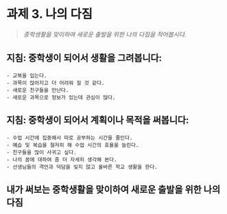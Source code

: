 # 과제 3. 나의 다짐
> *중학생활을 맞이하여 새로운 출발을 위한 나의 다짐을 적어봅시다.*

## 지침: 중학생이 되어서 생활을 그려봅니다:

    - 교복을 입는다.
    - 과목이 많아지고 더 어려워 질 것 같다.
    - 새로운 친구들을 만난다.
    - 새로운 과목으로 정보가 있는데 관심이 많다.

## 지침: 중학생이 되어서 계획이나 목적을 써봅니다:

    - 수업 시간에 집중해서 따로 공부하는 시간을 줄인다.
    - 예습 및 복습을 철저히 해 수업 시간의 효율을 늘린다.
    - 친구들을 많이 사귀고 싶다.
    - 나의 꿈에 대하여 좀 더 자세히 생각해 본다.
    - 선생님들의 격언과 덕담을 잊지 않고 올바른 학교 생활을 한다.

## 내가 써보는 중학생활을 맞이하여 새로운 출발을 위한 **나의 다짐**

